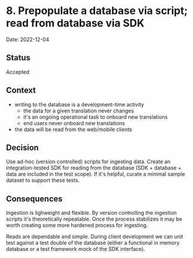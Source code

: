 # 8. Prepopulate a database via script; read from database via SDK

Date: 2022-12-04

## Status

Accepted

## Context

- writing to the database is a development-time activity
  - the data for a given translation never changes
  - it's an ongoing operational task to onboard new translations
  - end users never onboard new translations
- the data will be read from the web/mobile clients

## Decision

Use ad-hoc (version controlled) scripts for ingesting data. Create an
integration-tested SDK for reading from the database (SDK + database + data are
included in the test scope). If it's helpful, curate a minimal sample dataset to
support these tests. 

## Consequences

Ingestion is lighweight and flexible. By version controlling the ingestion
scripts it's theoretically repeatable. Once the process stabilizes it may be
worth creating some more hardened process for ingesting.

Reads are dependable and simple. During client development we can unit test
against a test double of the database (either a functional in memory database or
a test framework mock of the SDK interface).
